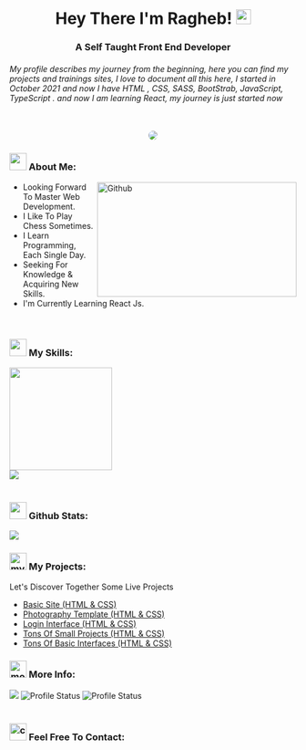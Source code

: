 <h1 align="center">Hey There I'm Ragheb! <img src="https://media.giphy.com/media/hvRJCLFzcasrR4ia7z/giphy.gif" width="26" /></h1>
<h3 align="center">A Self Taught Front End Developer </h3>
<h6>My profile describes my journey from the beginning, here you can find my projects and trainings sites, I love to document all this here, I started in
October 2021 and now I have HTML , CSS, SASS, BootStrab, JavaScript, TypeScript . and now I am learning React, my journey is just started now</h6>
<br />

<!-- Gif -->
<div align="center" >
<img style="border-radius: 10px" src="https://media.giphy.com/media/ZVik7pBtu9dNS/giphy.gif">
</div>

<!-- About Me Section -->
<div>
<h3>
<img src="https://media.giphy.com/media/ABiB3kRDZ9HQXsmb7b/giphy.gif" width="30">
  About Me:
</h3>
  </div>
  <img width="350" height="201.25" align="right" alt="Github" src="https://github.githubassets.com/images/modules/profile/profile-first-issue-dark.svg" />
  
- Looking Forward To Master Web Development.
- I Like To Play Chess Sometimes.
- I Learn Programming, Each Single Day.
- Seeking For Knowledge & Acquiring New Skills.
- I'm Currently Learning React Js.

<br />

<!-- My Skills -->
<div>
<h3>
  <img src="https://media2.giphy.com/media/QssGEmpkyEOhBCb7e1/giphy.gif?cid=ecf05e47a0n3gi1bfqntqmob8g9aid1oyj2wr3ds3mg700bl&rid=giphy.gif" width="30">
  My Skills:
</h3>
</div>

<div>
<img height="180" src="https://github-readme-streak-stats.herokuapp.com?user=Ragheb-work&theme=dark&hide_border=true&border_radius=5&date_format=M%20j%5B%2C%20Y%5D">
  <br />
<img src="https://github-readme-stats.vercel.app/api/top-langs/?username=Ragheb-work&layout=compact&theme=dark">
</div>

<br />

<!-- Github State -->
<div>
<h3>
  <img src="https://i.pinimg.com/originals/65/c4/f4/65c4f452571be1261e9c623f7da488ac.gif" width="30"> 
  Github Stats:
</h3>
  <img src="https://github-readme-stats.vercel.app/api?username=Ragheb-work&show_icons=true&theme=dark">
</div>


<!-- Project Section -->
<div>
  <h3>
    <img width="30" src="https://media.giphy.com/media/zXzMKb3CQoBSVsuW0V/giphy.gif" alt="my projects icon">
    My Projects:
  </h3>
</div>
<p>Let's Discover Together Some Live Projects</p>

- [Basic Site (HTML & CSS)](https://noamangg.github.io/CSS-And-HTML-Template-1-Alone)
- [Photography Template (HTML & CSS)](https://noamangg.github.io/HTML_And_CSS_Template_Two)
- [Login Interface (HTML & CSS)](https://noamangg.github.io/login-interface-2)
- [Tons Of Small Projects (HTML & CSS)](https://noamangg.github.io/Front-End-Challenges-Frontend-Mentor)
- [Tons Of Basic Interfaces (HTML & CSS)](https://noamangg.github.io/Front-End-Challenges)

<!-- More Info -->
<div>
  <h3>
    <img width="30" src="https://media.giphy.com/media/MXuvFNv8nLYP8GdYUD/giphy.gif" alt="more info icon">
    More Info:
  </h3>
</div>


<div align="left">
<img src="http://github-profile-summary-cards.vercel.app/api/cards/profile-details?username=noamangg&theme=nord_dark">
<img src="http://github-profile-summary-cards.vercel.app/api/cards/stats?username=noamangg&theme=nord_dark" alt="Profile Status">
<img src="http://github-profile-summary-cards.vercel.app/api/cards/productive-time?username=noamangg&theme=nord_dark&utcOffset=8" alt="Profile Status">
</div>

<br />
<!-- Contact Me -->
<div>
  <h3>
    <img width="30" src="https://media.giphy.com/media/Kd5t8Q0aUDui9yaf9n/giphy.gif" alt="contact us icon">
    Feel Free To Contact:
  </h3>
</div>
